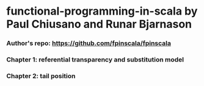 # functional-programming-in-scala by Paul Chiusano and Runar Bjarnason

### Author's repo: https://github.com/fpinscala/fpinscala

### Chapter 1: referential transparency and substitution model

### Chapter 2: tail position